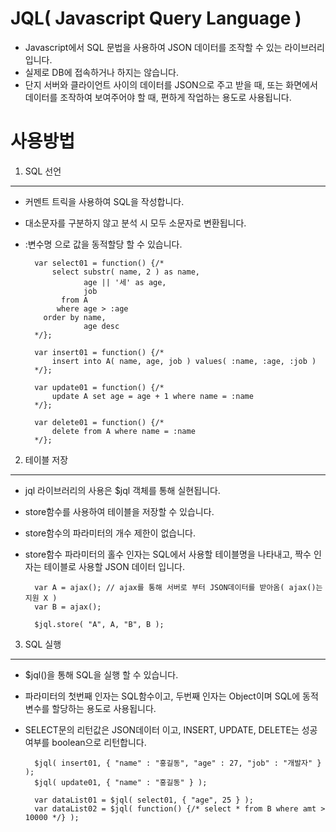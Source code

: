 JQL( Javascript Query Language  )
=================================

* Javascript에서 SQL 문법을 사용하여 JSON 데이터를 조작할 수 있는 라이브러리 입니다.
* 실제로 DB에 접속하거나 하지는 않습니다.
* 단지 서버와 클라이언트 사이의 데이터를 JSON으로 주고 받을 때, 또는 화면에서 데이터를 조작하여 보여주어야 할 때, 편하게 작업하는 용도로 사용됩니다.


사용방법
========

1. SQL 선언
-----------

* 커멘트 트릭을 사용하여 SQL을 작성합니다.
* 대소문자를 구분하지 않고 분석 시 모두 소문자로 변환됩니다.
* :변수명 으로 값을 동적할당 할 수 있습니다.

        var select01 = function() {/*
            select substr( name, 2 ) as name,
                   age || '세' as age,
                   job
              from A
             where age > :age
          order by name,
                   age desc
        */};
        
        var insert01 = function() {/*
            insert into A( name, age, job ) values( :name, :age, :job )
        */};
        
        var update01 = function() {/*
            update A set age = age + 1 where name = :name
        */};
        
        var delete01 = function() {/*
            delete from A where name = :name
        */};
    
2. 테이블 저장
--------------

* jql 라이브러리의 사용은 $jql 객체를 통해 실현됩니다.
* store함수를 사용하여 테이블을 저장할 수 있습니다.
* store함수의 파라미터의 개수 제한이 없습니다.
* store함수 파라미터의 홀수 인자는 SQL에서 사용할 테이블명을 나타내고, 짝수 인자는 테이블로 사용할 JSON 데이터 입니다.

        var A = ajax(); // ajax를 통해 서버로 부터 JSON데이터를 받아옴( ajax()는 지원 X )
        var B = ajax();
        
        $jql.store( "A", A, "B", B );

3. SQL 실행
-----------

* $jql()을 통해 SQL을 실행 할 수 있습니다.
* 파라미터의 첫번째 인자는 SQL함수이고, 두번째 인자는 Object이며 SQL에 동적변수를 할당하는 용도로 사용됩니다.
* SELECT문의 리턴값은 JSON데이터 이고, INSERT, UPDATE, DELETE는 성공여부를 boolean으로 리턴합니다.

        $jql( insert01, { "name" : "홍길동", "age" : 27, "job" : "개발자" } );
        $jql( update01, { "name" : "홍길동" } );
        
        var dataList01 = $jql( select01, { "age", 25 } );
        var dataList02 = $jql( function() {/* select * from B where amt > 10000 */} );
